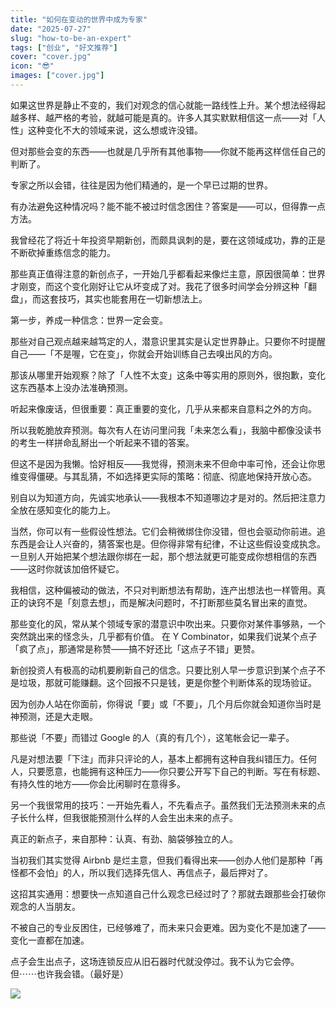 ```yaml
---
title: "如何在变动的世界中成为专家"
date: "2025-07-27"
slug: "how-to-be-an-expert"
tags: ["创业", "好文推荐"]
cover: "cover.jpg"
icon: "😎"
images: ["cover.jpg"]
---
```

如果这世界是静止不变的，我们对观念的信心就能一路线性上升。某个想法经得起越多样、越严格的考验，就越可能是真的。许多人其实默默相信这一点——对「人性」这种变化不大的领域来说，这么想或许没错。



但对那些会变的东西——也就是几乎所有其他事物——你就不能再这样信任自己的判断了。



专家之所以会错，往往是因为他们精通的，是一个早已过期的世界。



有办法避免这种情况吗？能不能不被过时信念困住？答案是——可以，但得靠一点方法。



我曾经花了将近十年投资早期新创，而颇具讽刺的是，要在这领域成功，靠的正是不断砍掉重练信念的能力。



那些真正值得注意的新创点子，一开始几乎都看起来像烂主意，原因很简单：世界才刚变，而这个变化刚好让它从坏变成了对。我花了很多时间学会分辨这种「翻盘」，而这套技巧，其实也能套用在一切新想法上。



第一步，养成一种信念：世界一定会变。



那些对自己观点越来越笃定的人，潜意识里其实是认定世界静止。只要你不时提醒自己——「不是喔，它在变」，你就会开始训练自己去嗅出风的方向。



那该从哪里开始观察？除了「人性不太变」这条中等实用的原则外，很抱歉，变化这东西基本上没办法准确预测。



听起来像废话，但很重要：真正重要的变化，几乎从来都来自意料之外的方向。



所以我乾脆放弃预测。每次有人在访问里问我「未来怎么看」，我脑中都像没读书的考生一样拼命乱掰出一个听起来不错的答案。



但这不是因为我懒。恰好相反——我觉得，预测未来不但命中率可怜，还会让你思维变得僵硬。与其乱猜，不如选择更实际的策略：彻底、彻底地保持开放心态。



别自以为知道方向，先诚实地承认——我根本不知道哪边才是对的。然后把注意力全放在感知变化的能力上。



当然，你可以有一些假设性想法。它们会稍微绑住你没错，但也会驱动你前进。追东西是会让人兴奋的，猜答案也是。但你得非常有纪律，不让这些假设变成执念。
一旦别人开始把某个想法跟你绑在一起，那个想法就更可能变成你想相信的东西——这时你就该加倍怀疑它。



我相信，这种偏被动的做法，不只对判断想法有帮助，连产出想法也一样管用。真正的诀窍不是「刻意去想」，而是解决问题时，不打断那些莫名冒出来的直觉。



那些变化的风，常从某个领域专家的潜意识中吹出来。只要你对某件事够熟，一个突然跳出来的怪念头，几乎都有价值。
在 Y Combinator，如果我们说某个点子「疯了点」，那通常是称赞——搞不好还比「这点子不错」更赞。



新创投资人有极高的动机要刷新自己的信念。只要比别人早一步意识到某个点子不是垃圾，那就可能赚翻。这个回报不只是钱，更是你整个判断体系的现场验证。



因为创办人站在你面前，你得说「要」或「不要」，几个月后你就会知道你当时是神预测，还是大走眼。



那些说「不要」而错过 Google 的人（真的有几个），这笔帐会记一辈子。



凡是对想法要「下注」而非只评论的人，基本上都拥有这种自我纠错压力。任何人，只要愿意，也能拥有这种压力——你只要公开写下自己的判断。写在有标题、有持久性的地方——你会比闲聊时在意得多。



另一个我很常用的技巧：一开始先看人，不先看点子。虽然我们无法预测未来的点子长什么样，但我很能预测什么样的人会生出未来的点子。



真正的新点子，来自那种：认真、有劲、脑袋够独立的人。



当初我们其实觉得 Airbnb 是烂主意，但我们看得出来——创办人他们是那种「再怪都不会怕」的人，所以我们选择先信人、再信点子，最后押对了。



这招其实通用：想要快一点知道自己什么观念已经过时了？那就去跟那些会打破你观念的人当朋友。



不被自己的专业反困住，已经够难了，而未来只会更难。因为变化不是加速了——变化一直都在加速。



点子会生出点子，这场连锁反应从旧石器时代就没停过。我不认为它会停。
但⋯⋯也许我会错。（最好是）




![](https://prod-files-secure.s3.us-west-2.amazonaws.com/112d0858-5090-4d34-a606-b75eb8d65fd2/46476355-9cf3-4e99-9b7a-3531bc426380/1000202064.png?X-Amz-Algorithm=AWS4-HMAC-SHA256&X-Amz-Content-Sha256=UNSIGNED-PAYLOAD&X-Amz-Credential=ASIAZI2LB4667KZOIWO3%2F20251027%2Fus-west-2%2Fs3%2Faws4_request&X-Amz-Date=20251027T010801Z&X-Amz-Expires=3600&X-Amz-Security-Token=IQoJb3JpZ2luX2VjEOH%2F%2F%2F%2F%2F%2F%2F%2F%2F%2FwEaCXVzLXdlc3QtMiJHMEUCIQDpEdforvYvhTINcbGQ76DdjOpFcnvlci9%2BlheQjebNzgIgcfFvhOwEmBE9dkE0F7V2184nhQJkOA3FYKxBHGx0xvQqiAQImf%2F%2F%2F%2F%2F%2F%2F%2F%2F%2FARAAGgw2Mzc0MjMxODM4MDUiDEzXwzvpsvq%2Ft29kdyrcA2sxamVda0BT3p0a3UkQ47MLkyFqFRWKzwljQvV42SVaEbCWPXVdzSBAYD54ekgcKwwuxdhytAEX1saxoytH8ayzv0yNsLuCbAPsQjESE62Uz%2FIcwHb40BhWegbOXJ66suw4VZ3cOnenlFCjnHHLGJbJaaUv%2BgbFT%2BUK1t5V072zRA2HQq0Pqyw%2BlMceoEnVY7AmMwWlDUYzupjpcAKU0JvH1EYCk1sEaetBFsH16X1V4Q21xRuTXqjDMGi3YL5SW38t0yVhTNClClI550afJp%2B1I%2F0rjVo5jb6m3eb6QSd2nU97Q%2BePaPNvfdyPzkJHHQ3x8lzB6LftiS1PjYPV9UmC6oQtqbI%2BLavIDlP%2F7yMVqR3YfoK5NEfibBQa9IKvU931Vux0D%2F8wNJ6uS4CSGhYhhxfLP5Er9VJWYlcklVjubMKGmfkP%2BzflrTvEHJEIoAV%2F%2B7kueBdBXQHW5e0f1mCmQJ5uanypuuIhTuN6BBUpPh%2B3jOHvW2sYA0Uywl0qz%2F4yuujlpPIFfWixcLzBPxJi597GOMz5jpiK8peerXhghzlJ7QMjfmlxREAEshU%2FYSmRLavaLufxeFayJebzyLNVjmwTG%2FgTF%2B%2Fmm4tRTzRfQrmRLGo09%2BuYZBqmMIf4%2BscGOqUBYEFMCgMjQz1OBkNJ2k3dJKyWe%2BP9POhqV%2BhaesLcp0Q97MIIZq%2BYZP1s7CycGlLtjYGJ8lVflJ0z5zTBhE2FGKmYkx4WcoTOz1g2hDjERIrxJhRB54IgiZ4Xt66DVi5TSXAGSdiT%2FkIFTftD%2BQISleUa1oP8nQp%2F%2BVsOuHRbWG8E6NHc%2F98he%2BLP6cudNYEO53hbvL4KO5DclTbrpDV0iGP4%2Fqoj&X-Amz-Signature=ff8ba4e8acf1b134a8401373dccf7671ef7b44ce3128a983b25dba60a2a5d96e&X-Amz-SignedHeaders=host&x-amz-checksum-mode=ENABLED&x-id=GetObject)

